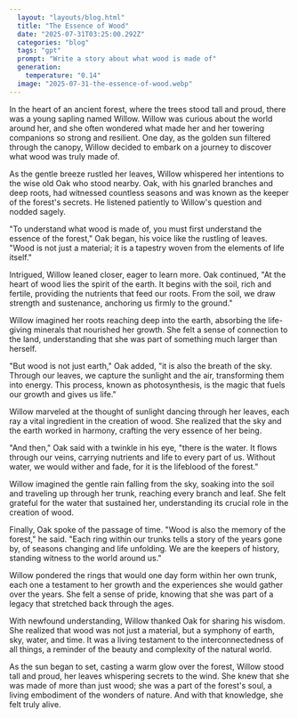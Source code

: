 ```yaml
---
  layout: "layouts/blog.html"
  title: "The Essence of Wood"
  date: "2025-07-31T03:25:00.292Z"
  categories: "blog"
  tags: "gpt"
  prompt: "Write a story about what wood is made of"
  generation: 
    temperature: "0.14"
  image: "2025-07-31-the-essence-of-wood.webp"
---
```

In the heart of an ancient forest, where the trees stood tall and proud, there was a young sapling named Willow. Willow was curious about the world around her, and she often wondered what made her and her towering companions so strong and resilient. One day, as the golden sun filtered through the canopy, Willow decided to embark on a journey to discover what wood was truly made of.

As the gentle breeze rustled her leaves, Willow whispered her intentions to the wise old Oak who stood nearby. Oak, with his gnarled branches and deep roots, had witnessed countless seasons and was known as the keeper of the forest's secrets. He listened patiently to Willow's question and nodded sagely.

"To understand what wood is made of, you must first understand the essence of the forest," Oak began, his voice like the rustling of leaves. "Wood is not just a material; it is a tapestry woven from the elements of life itself."

Intrigued, Willow leaned closer, eager to learn more. Oak continued, "At the heart of wood lies the spirit of the earth. It begins with the soil, rich and fertile, providing the nutrients that feed our roots. From the soil, we draw strength and sustenance, anchoring us firmly to the ground."

Willow imagined her roots reaching deep into the earth, absorbing the life-giving minerals that nourished her growth. She felt a sense of connection to the land, understanding that she was part of something much larger than herself.

"But wood is not just earth," Oak added, "it is also the breath of the sky. Through our leaves, we capture the sunlight and the air, transforming them into energy. This process, known as photosynthesis, is the magic that fuels our growth and gives us life."

Willow marveled at the thought of sunlight dancing through her leaves, each ray a vital ingredient in the creation of wood. She realized that the sky and the earth worked in harmony, crafting the very essence of her being.

"And then," Oak said with a twinkle in his eye, "there is the water. It flows through our veins, carrying nutrients and life to every part of us. Without water, we would wither and fade, for it is the lifeblood of the forest."

Willow imagined the gentle rain falling from the sky, soaking into the soil and traveling up through her trunk, reaching every branch and leaf. She felt grateful for the water that sustained her, understanding its crucial role in the creation of wood.

Finally, Oak spoke of the passage of time. "Wood is also the memory of the forest," he said. "Each ring within our trunks tells a story of the years gone by, of seasons changing and life unfolding. We are the keepers of history, standing witness to the world around us."

Willow pondered the rings that would one day form within her own trunk, each one a testament to her growth and the experiences she would gather over the years. She felt a sense of pride, knowing that she was part of a legacy that stretched back through the ages.

With newfound understanding, Willow thanked Oak for sharing his wisdom. She realized that wood was not just a material, but a symphony of earth, sky, water, and time. It was a living testament to the interconnectedness of all things, a reminder of the beauty and complexity of the natural world.

As the sun began to set, casting a warm glow over the forest, Willow stood tall and proud, her leaves whispering secrets to the wind. She knew that she was made of more than just wood; she was a part of the forest's soul, a living embodiment of the wonders of nature. And with that knowledge, she felt truly alive.
